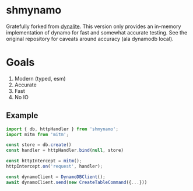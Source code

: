 # shmynamo

Gratefully forked from [dynalite](https://github.com/architect/dynalite). This version only provides an in-memory implementation of dynamo for fast and somewhat accurate testing. See the original repository for caveats around accuracy (ala dynamodb local).

# Goals
1. Modern (typed, esm)
1. Accurate
1. Fast
1. No IO


## Example
```js
import { db, httpHandler } from 'shmynamo';
import mitm from 'mitm';

const store = db.create()
const handler = httpHandler.bind(null, store)

const httpIntercept = mitm();
httpIntercept.on('request', handler);

const dynamoClient = DynamoDBClient();
await dynamoClient.send(new CreateTableCommand({...}))
```